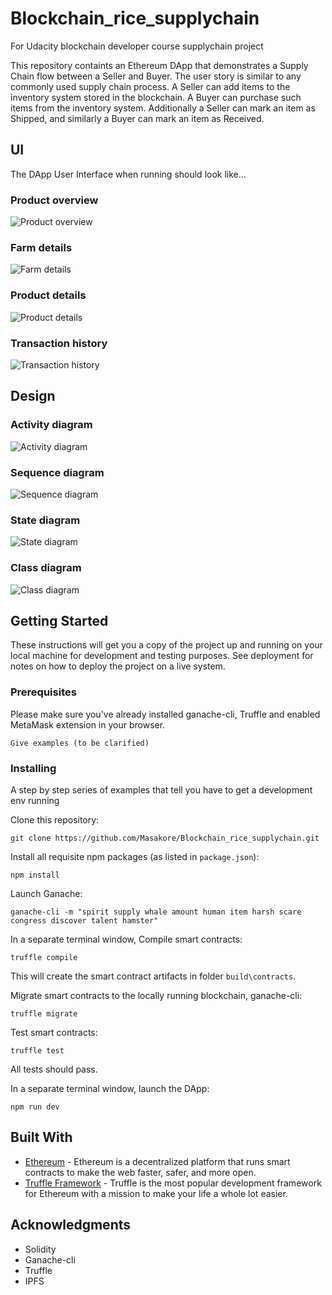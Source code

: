 # Blockchain_rice_supplychain
For Udacity blockchain developer course supplychain project

This repository containts an Ethereum DApp that demonstrates a Supply Chain flow between a Seller and Buyer. The user story is similar to any commonly used supply chain process. A Seller can add items to the inventory system stored in the blockchain. A Buyer can purchase such items from the inventory system. Additionally a Seller can mark an item as Shipped, and similarly a Buyer can mark an item as Received.

## UI
The DApp User Interface when running should look like...

### Product overview
![Product overview](images/product_overview.png?raw=true)  
### Farm details
![Farm details](images/farm_details.png?raw=true)  
### Product details
![Product details](images/product_details.png?raw=true)  
### Transaction history
![Transaction history](images/tx_history.png?raw=true)  

## Design
### Activity diagram
![Activity diagram](design/udacity_rice_supplychain_activity_diagram.jpg?raw=true)

### Sequence diagram
![Sequence diagram](design/udacity_rice_supplychain_sequence_diagram.jpg?raw=true)

### State diagram
![State diagram](design/udacity_rice_supplychain_state_diagram.jpg?raw=true)

### Class diagram
![Class diagram](design/udacity_rice_supplychain_class_diagram.jpg?raw=true)

## Getting Started

These instructions will get you a copy of the project up and running on your local machine for development and testing purposes. See deployment for notes on how to deploy the project on a live system.

### Prerequisites

Please make sure you've already installed ganache-cli, Truffle and enabled MetaMask extension in your browser.

```
Give examples (to be clarified)
```

### Installing

A step by step series of examples that tell you have to get a development env running

Clone this repository:

```
git clone https://github.com/Masakore/Blockchain_rice_supplychain.git
```

Install all requisite npm packages (as listed in ```package.json```):

```
npm install
```

Launch Ganache:

```
ganache-cli -m "spirit supply whale amount human item harsh scare congress discover talent hamster"
```

In a separate terminal window, Compile smart contracts:

```
truffle compile
```

This will create the smart contract artifacts in folder ```build\contracts```.

Migrate smart contracts to the locally running blockchain, ganache-cli:

```
truffle migrate
```

Test smart contracts:

```
truffle test
```

All tests should pass.

In a separate terminal window, launch the DApp:

```
npm run dev
```

## Built With

* [Ethereum](https://www.ethereum.org/) - Ethereum is a decentralized platform that runs smart contracts
to make the web faster, safer, and more open.
* [Truffle Framework](http://truffleframework.com/) - Truffle is the most popular development framework for Ethereum with a mission to make your life a whole lot easier.

## Acknowledgments

* Solidity
* Ganache-cli
* Truffle
* IPFS
